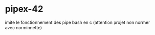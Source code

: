 # pipex-42
imite le fonctionnement des pipe bash en c (attention projet non normer avec norminnette)

